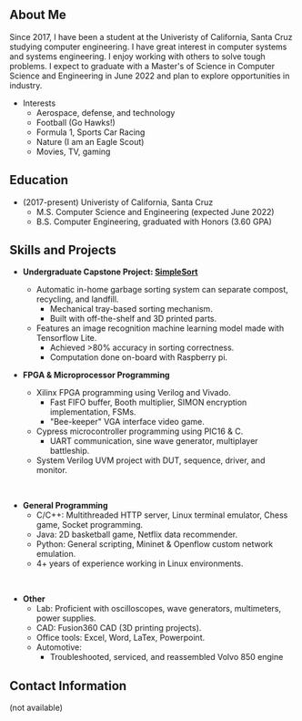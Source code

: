 ## About Me 
Since 2017, I have been a student at the Univeristy of California, Santa Cruz studying computer engineering. I have great interest in computer systems and systems engineering. I enjoy working with others to solve tough problems. I expect to graduate with a Master's of Science in Computer Science and Engineering in June 2022 and plan to explore opportunities in industry. 

- Interests
  - Aerospace, defense, and technology
  - Football (Go Hawks!)
  - Formula 1, Sports Car Racing
  - Nature (I am an Eagle Scout)
  - Movies, TV, gaming

## Education 
- (2017-present) Univeristy of California, Santa Cruz
  - M.S. Computer Science and Engineering (expected June 2022) 
  - B.S. Computer Engineering, graduated with Honors (3.60 GPA)

## Skills and Projects 

- **Undergraduate Capstone Project: [SimpleSort](https://github.com/JustynDuthler/SimpleSort)**
  - Automatic in-home garbage sorting system can separate compost, recycling, and landfill.
    - Mechanical tray-based sorting mechanism.
    - Built with off-the-shelf and 3D printed parts.
  - Features an image recognition machine learning model made with Tensorflow Lite.
    - Achieved >80% accuracy in sorting correctness.
    - Computation done on-board with Raspberry pi.



- **FPGA & Microprocessor Programming**
  - Xilinx FPGA programming using Verilog and Vivado.
    - Fast FIFO buffer, Booth multiplier, SIMON encryption implementation, FSMs.
    - "Bee-keeper" VGA interface video game.
  - Cypress microcontroller programming using PIC16 & C.
    - UART communication, sine wave generator, multiplayer battleship.
  - System Verilog UVM project with DUT, sequence, driver, and monitor.

<br>

- **General Programming**
  - C/C++: Multithreaded HTTP server, Linux terminal emulator, Chess game, Socket programming.
  - Java: 2D basketball game, Netflix data recommender.
  - Python: General scripting, Mininet & Openflow custom network emulation.
  - 4+ years of experience working in Linux environments.

<br>

- **Other**
  - Lab: Proficient with oscilloscopes, wave generators, multimeters, power supplies.
  - CAD: Fusion360 CAD (3D printing projects).
  - Office tools: Excel, Word, LaTex, Powerpoint.
  - Automotive:
    - Troubleshooted, serviced, and reassembled Volvo 850 engine

## Contact Information
(not available)




